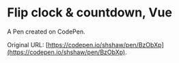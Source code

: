 # Flip clock & countdown, Vue

A Pen created on CodePen.

Original URL: [https://codepen.io/shshaw/pen/BzObXp](https://codepen.io/shshaw/pen/BzObXp).

